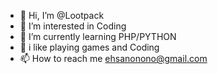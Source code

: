- 👋 Hi, I’m @Lootpack
- 👀 I’m interested in Coding
- 🌱 I’m currently learning PHP/PYTHON
- 💞️ i like playing games and Coding
- 📫 How to reach me ehsanonono@gmail.com

<!---
✨ never mind ✨
--->
